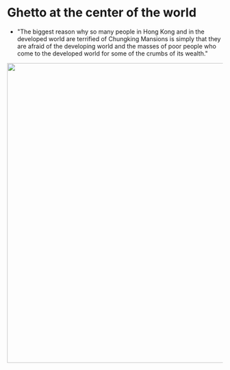 # Ghetto at the center of the world

* "The biggest reason why so many people in Hong Kong and in the developed world are terrified of Chungking Mansions is simply that they are afraid of the developing world and the masses of poor people who come to the developed world for some of the crumbs of its wealth."

<p float="left">
	<img src="./pix/chungking-mansion.png" width="700" />
</p>